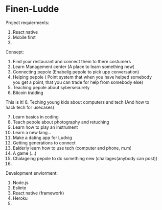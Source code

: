 # Finen-Ludde

Project requierments:

1. React native
2. Mobile first
3.

Consept:

1. Find your restaurant and connect them to there costumers
2. Learn Management center (A place to learn something new)
3. Connecting pepole (Enabelig pepole to pick upp conversation)
3. Helping pepole ( Point system that when you have helped somebody you get a point, that you can trade for help from somebody else)
4. Teaching pepole about sybersecurety
5. Bitcoin traiding

This is it!
6. Teching young kids about computers and tech (And how to hack tech for usecases)

7. Learn basics in coding 
8. Teach pepole about photography and retuching
9. Learn how to play an instrument
10. Learn a new lang...
11. Make a dating app for Ludvig
12. Getting generations to connect
13. Ealderly learn how to use tech (computer and phone, m.m)
14. A game (...)
15. Chalageing pepole to do something new (challages(anybody can post))
16. 

Development enviorment:

1. Node.js
2. Eslinte
3. React native (framework)
4. Heroku
5. 
